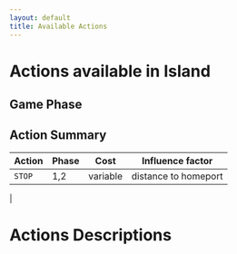 ```yaml
---
layout: default
title: Available Actions
---
```


# Actions available in Island

## Game Phase

## Action Summary

Action | Phase | Cost | Influence factor
-------|-------|------|-----------------
`STOP` | 1,2   | variable | distance to homeport
 |  

# Actions Descriptions
